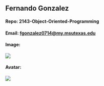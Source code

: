 ## Fernando Gonzalez

#### Repo: 2143-Object-Oriented-Programming

#### Email:  fgonzalez0714@my.msutexas.edu

#### Image:

<img src="https://thumbs2.imgbox.com/c1/ab/38AUdtbU_t.jpg">

#### Avatar:
<img src="https://thumbs2.imgbox.com/69/f9/slR3Rrqv_t.png">

